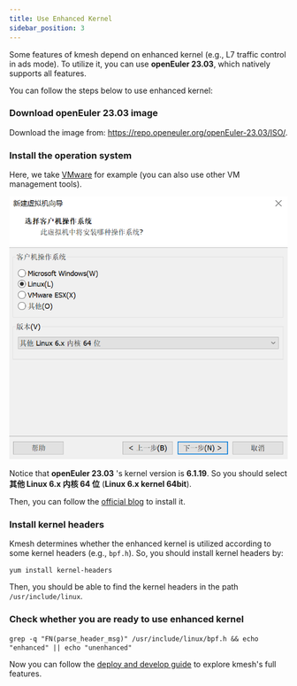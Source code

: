```yaml
---
title: Use Enhanced Kernel
sidebar_position: 3
---
```


Some features of kmesh depend on enhanced kernel (e.g., L7 traffic control in ads mode). To utilize it, you can use **openEuler 23.03**, which natively supports all features.

You can follow the steps below to use enhanced kernel:

### Download openEuler 23.03 image

Download the image from: https://repo.openeuler.org/openEuler-23.03/ISO/.

### Install the operation system

Here, we take [VMware](https://www.vmware.com/products/workstation-pro/html.html) for example (you can also use other VM management tools).

![image](images/install_openEuler.png)

Notice that **openEuler 23.03** 's kernel version is **6.1.19**. So you should select **其他 Linux 6.x 内核 64 位** (**Linux 6.x kernel 64bit**).

Then, you can follow the [official blog](https://www.openeuler.org/zh/blog/20240306vmware/20240306vmware.html) to install it.

### Install kernel headers

Kmesh determines whether the enhanced kernel is utilized according to some kernel headers (e.g., `bpf.h`). So, you should install kernel headers by:

```shell
yum install kernel-headers
```

Then, you should be able to find the kernel headers in the path `/usr/include/linux`.

### Check whether you are ready to use enhanced kernel

```shell
grep -q "FN(parse_header_msg)" /usr/include/linux/bpf.h && echo "enhanced" || echo "unenhanced"
```

Now you can follow the [deploy and develop guide](https://kmesh.net/en/docs/setup/develop_with_kind/) to explore kmesh's full features.

